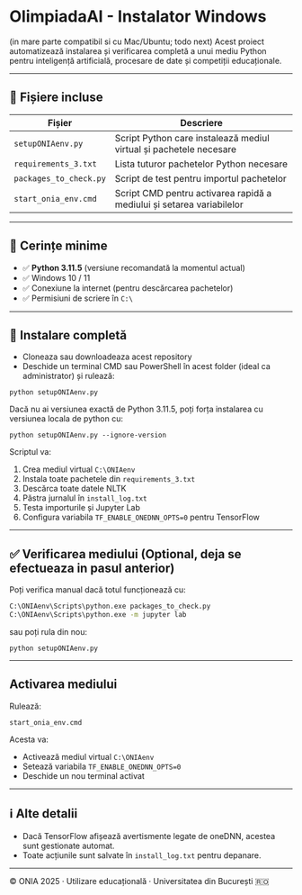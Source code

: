 
# OlimpiadaAI - Instalator Windows 
(in mare parte compatibil si cu Mac/Ubuntu; todo next)
Acest proiect automatizează instalarea și verificarea completă a unui mediu Python pentru inteligență artificială, procesare de date și competiții educaționale.

---

## 📁 Fișiere incluse

| Fișier                       | Descriere                                                                 |
|------------------------------|---------------------------------------------------------------------------|
| `setupONIAenv.py`            | Script Python care instalează mediul virtual și pachetele necesare        |
| `requirements_3.txt`         | Lista tuturor pachetelor Python necesare                                  |
| `packages_to_check.py`       | Script de test pentru importul pachetelor                                 |
| `start_onia_env.cmd`         | Script CMD pentru activarea rapidă a mediului și setarea variabilelor     |

---

## 🔧 Cerințe minime

- ✅ **Python 3.11.5** (versiune recomandată la momentul actual)
- ✅ Windows 10 / 11
- ✅ Conexiune la internet (pentru descărcarea pachetelor)
- ✅ Permisiuni de scriere în `C:\` 

---

## 🔄 Instalare completă
- Cloneaza sau downloadeaza acest repository
- Deschide un terminal CMD sau PowerShell în acest folder (ideal ca administrator) și rulează:

```
python setupONIAenv.py
```

Dacă nu ai versiunea exactă de Python 3.11.5, poți forța instalarea cu versiunea locala de python cu:

```
python setupONIAenv.py --ignore-version
```

Scriptul va:

1. Crea mediul virtual `C:\ONIAenv`
2. Instala toate pachetele din `requirements_3.txt`
3. Descărca toate datele NLTK
4. Păstra jurnalul în `install_log.txt`
5. Testa importurile și Jupyter Lab
6. Configura variabila `TF_ENABLE_ONEDNN_OPTS=0` pentru TensorFlow

---

## ✅ Verificarea mediului (Optional, deja se efectueaza in pasul anterior)
Poți verifica manual dacă totul funcționează cu:

```cmd
C:\ONIAenv\Scripts\python.exe packages_to_check.py
C:\ONIAenv\Scripts\python.exe -m jupyter lab
```

sau poți rula din nou:

```
python setupONIAenv.py
```

---

##  Activarea mediului

Rulează:

```
start_onia_env.cmd
```

Acesta va:

- Activează mediul virtual `C:\ONIAenv`
- Setează variabila `TF_ENABLE_ONEDNN_OPTS=0`
- Deschide un nou terminal activat

---

## ℹ️ Alte detalii

- Dacă TensorFlow afișează avertismente legate de oneDNN, acestea sunt gestionate automat.
- Toate acțiunile sunt salvate în `install_log.txt` pentru depanare.

---

© ONIA 2025 · Utilizare educațională · Universitatea din București 🇷🇴
